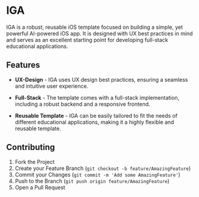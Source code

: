 # IGA

IGA is a robust, reusable iOS template focused on building a simple, yet powerful AI-powered iOS app. It is designed with UX best practices in mind and serves as an excellent starting point for developing full-stack educational applications. 

## Features

* **UX-Design** - IGA uses UX design best practices, ensuring a seamless and intuitive user experience.

* **Full-Stack** - The template comes with a full-stack implementation, including a robust backend and a responsive frontend. 

* **Reusable Template** - IGA can be easily tailored to fit the needs of different educational applications, making it a highly flexible and reusable template.

## Contributing

1. Fork the Project
2. Create your Feature Branch (`git checkout -b feature/AmazingFeature`)
3. Commit your Changes (`git commit -m 'Add some AmazingFeature'`)
4. Push to the Branch (`git push origin feature/AmazingFeature`)
5. Open a Pull Request
